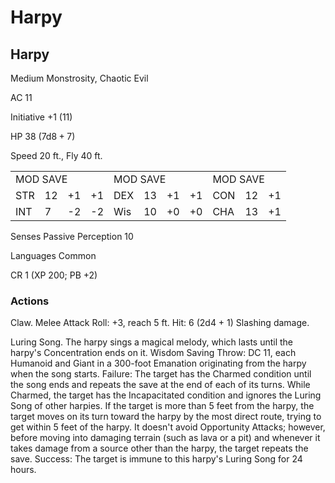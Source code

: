 # Harpy

## Harpy

Medium Monstrosity, Chaotic Evil

AC 11

Initiative +1 (11)

HP 38  $(7\mathrm{d}8 + 7)$

Speed 20 ft., Fly 40 ft.

<table><tr><td colspan="4">MOD SAVE</td><td colspan="4">MOD SAVE</td><td colspan="3">MOD SAVE</td></tr><tr><td>STR</td><td>12</td><td>+1</td><td>+1</td><td>DEX</td><td>13</td><td>+1</td><td>+1</td><td>CON</td><td>12</td><td>+1</td></tr><tr><td>INT</td><td>7</td><td>-2</td><td>-2</td><td>Wis</td><td>10</td><td>+0</td><td>+0</td><td>CHA</td><td>13</td><td>+1</td></tr></table>

Senses Passive Perception 10

Languages Common

CR 1 (XP 200; PB +2)

### Actions

Claw. Melee Attack Roll: +3, reach 5 ft. Hit: 6 (2d4 + 1) Slashing damage.

Luring Song. The harpy sings a magical melody, which lasts until the harpy's Concentration ends on it. Wisdom Saving Throw: DC 11, each Humanoid and Giant in a 300-foot Emanation originating from the harpy when the song starts. Failure: The target has the Charmed condition until the song ends and repeats the save at the end of each of its turns. While Charmed, the target has the Incapacitated condition and ignores the Luring Song of other harpies. If the target is more than 5 feet from the harpy, the target moves on its turn toward the harpy by the most direct route, trying to get within 5 feet of the harpy. It doesn't avoid Opportunity Attacks; however, before moving into damaging terrain (such as lava or a pit) and whenever it takes damage from a source other than the harpy, the target repeats the save. Success: The target is immune to this harpy's Luring Song for 24 hours.
